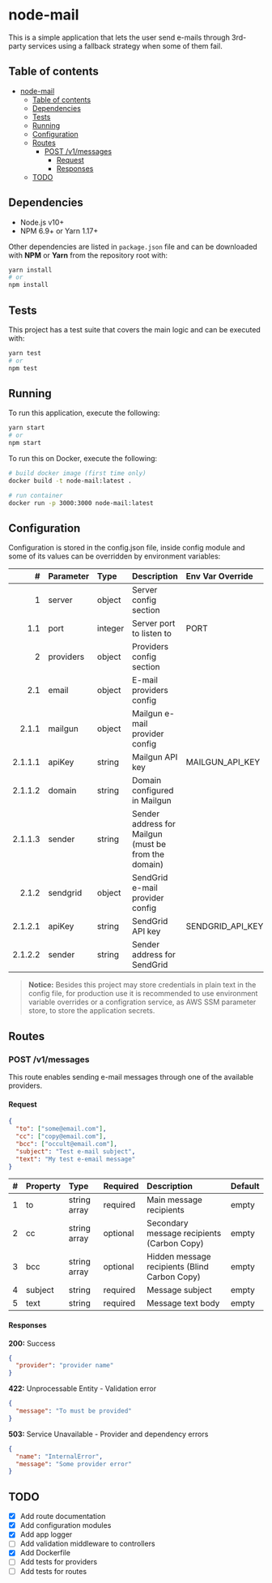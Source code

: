 # node-mail

This is a simple application that lets the user send e-mails through 3rd-party services using a fallback strategy when some of them fail.

## Table of contents

- [node-mail](#node-mail)
  - [Table of contents](#table-of-contents)
  - [Dependencies](#dependencies)
  - [Tests](#tests)
  - [Running](#running)
  - [Configuration](#configuration)
  - [Routes](#routes)
    - [POST /v1/messages](#post-v1messages)
      - [Request](#request)
      - [Responses](#responses)
  - [TODO](#todo)

## Dependencies

- Node.js v10+
- NPM 6.9+ or Yarn 1.17+

Other dependencies are listed in `package.json` file and can be downloaded with **NPM** or **Yarn** from the repository root with:

```sh
yarn install
# or
npm install
```

## Tests

This project has a test suite that covers the main logic and can be executed with:

```sh
yarn test
# or
npm test
```

## Running

To run this application, execute the following:

```sh
yarn start
# or
npm start
```

To run this on Docker, execute the following:

```sh
# build docker image (first time only)
docker build -t node-mail:latest .

# run container
docker run -p 3000:3000 node-mail:latest
```

## Configuration

Configuration is stored in the config.json file, inside config module and some of its values can be overridden by environment variables:

|       # | Parameter | Type    | Description                                          | Env Var Override |
| ------: | :-------- | :------ | :--------------------------------------------------- | :--------------- |
|       1 | server    | object  | Server config section                                |                  |
|     1.1 | port      | integer | Server port to listen to                             | PORT             |
|       2 | providers | object  | Providers config section                             |                  |
|     2.1 | email     | object  | E-mail providers config                              |                  |
|   2.1.1 | mailgun   | object  | Mailgun e-mail provider config                       |                  |
| 2.1.1.1 | apiKey    | string  | Mailgun API key                                      | MAILGUN_API_KEY  |
| 2.1.1.2 | domain    | string  | Domain configured in Mailgun                         |                  |
| 2.1.1.3 | sender    | string  | Sender address for Mailgun (must be from the domain) |                  |
|   2.1.2 | sendgrid  | object  | SendGrid e-mail provider config                      |                  |
| 2.1.2.1 | apiKey    | string  | SendGrid API key                                     | SENDGRID_API_KEY |
| 2.1.2.2 | sender    | string  | Sender address for  SendGrid                         |                  |

> **Notice:** Besides this project may store credentials in plain text in the config file, for production use it is recommended to use environment variable overrides or a configration service, as AWS SSM parameter store, to store the application secrets.

## Routes

### POST /v1/messages

This route enables sending e-mail messages through one of the available providers.

#### Request

```json
{
  "to": ["some@email.com"],
  "cc": ["copy@email.com"],
  "bcc": ["occult@email.com"],
  "subject": "Test e-mail subject",
  "text": "My test e-email message"
}
```

|    # | Property | Type         | Required | Description                                   | Default |
| ---: | :------- | :----------- | :------- | :-------------------------------------------- | :------ |
|    1 | to       | string array | required | Main message recipients                       | empty   |
|    2 | cc       | string array | optional | Secondary message recipients (Carbon Copy)    | empty   |
|    3 | bcc      | string array | optional | Hidden message recipients (Blind Carbon Copy) | empty   |
|    4 | subject  | string       | required | Message subject                               | empty   |
|    5 | text     | string       | required | Message text body                             | empty   |

#### Responses

**200:** Success

```json
{
  "provider": "provider name"
}
```

**422:** Unprocessable Entity - Validation error

```json
{
  "message": "To must be provided"
}
```

**503:** Service Unavailable - Provider and dependency errors

```json
{
  "name": "InternalError",
  "message": "Some provider error"
}
```

## TODO

- [X] Add route documentation
- [X] Add configuration modules
- [X] Add app logger
- [ ] Add validation middleware to controllers
- [X] Add Dockerfile
- [ ] Add tests for providers
- [ ] Add tests for routes
